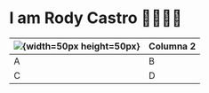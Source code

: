 # I am Rody Castro 👋👨🏻‍💻

|![](http://assets.stickpng.com/images/5847ea22cef1014c0b5e4833.png){width=50px height=50px}|Columna 2|
|--------|--------|
|    A    |    B    |
|    C    |    D    |
